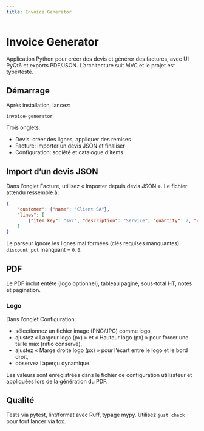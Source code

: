 ```yaml
---
title: Invoice Generator
---
```


# Invoice Generator

Application Python pour créer des devis et générer des factures, avec UI PyQt6 et exports PDF/JSON. L’architecture suit MVC et le projet est typé/testé.

## Démarrage

Après installation, lancez:

```
invoice-generator
```

Trois onglets:
- Devis: créer des lignes, appliquer des remises
- Facture: importer un devis JSON et finaliser
- Configuration: société et catalogue d’items

## Import d’un devis JSON

Dans l’onglet Facture, utilisez « Importer depuis devis JSON ». Le fichier attendu ressemble à:

```json
{
    "customer": {"name": "Client SA"},
    "lines": [
        {"item_key": "svc", "description": "Service", "quantity": 2, "unit_price": 100.0, "discount_pct": 10.0}
    ]
}
```

Le parseur ignore les lignes mal formées (clés requises manquantes). `discount_pct` manquant = `0.0`.

## PDF

Le PDF inclut entête (logo optionnel), tableau paginé, sous-total HT, notes et pagination.

### Logo

Dans l’onglet Configuration:
- sélectionnez un fichier image (PNG/JPG) comme logo,
- ajustez « Largeur logo (px) » et « Hauteur logo (px) » pour forcer une taille max (ratio conservé),
- ajustez « Marge droite logo (px) » pour l’écart entre le logo et le bord droit,
- observez l’aperçu dynamique.

Les valeurs sont enregistrées dans le fichier de configuration utilisateur et appliquées lors de la génération du PDF.

## Qualité

Tests via pytest, lint/format avec Ruff, typage mypy. Utilisez `just check` pour tout lancer via tox.
